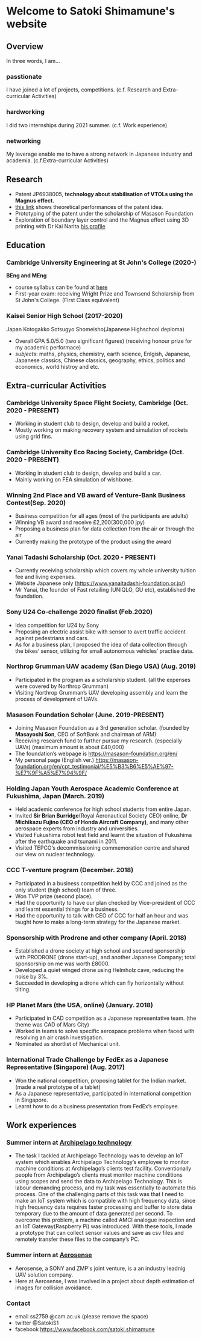 
# Welcome to Satoki Shimamune's website

## Overview
In three words, I am...
### passtionate
I have joined a lot of projects, competitions. (c.f. Research and Extra-curricular Activities)

### hardworking
I did two internships during 2021 summer. (c.f. Work experience)

### networking
My leverage enable me to have a strong network in Japanese industry and academia. (c.f.Extra-curricular Activities)

## Research
- Patent JP6938005, **technology about stabilisation of VTOLs using the Magnus effect.**
- [this link](https://drive.google.com/file/d/1zRLFTNclgwGV-a5KmQ-_XSfV1VRpRASp/view?usp=sharing) shows theoretical performances of the patent idea.
- Prototyping of the patent under the scholarship of Masason Foundation
- Exploration of boundary layer control and the Magnus effect using 3D printing with Dr Kai Narita [his profile](http://labusers.net/~knarita/)



## Education
### Cambridge University Engineering at St John's College (2020-)
**BEng and MEng**
- course syllabus can be found at [here](http://teaching.eng.cam.ac.uk/content/part-ib-syllabuses-links-line-resources)
- First-year exam: receiving Wright Prize and Townsend Scholarship from St John's College. (First Class equivalent)

### Kaisei Senior High School (2017-2020)
Japan Kotogakko Sotsugyo Shomeisho(Japanese Highschool deploma)
- Overall GPA 5.0/5.0 (two significant figures) (receiving honour prize for my academic performace)
- _subjects_: maths, physics, chemistry, earth science, Enlgish, Japanese, Japanese classics, Chinese classics, geography, ethics, politics and economics, world histroy and etc.

## Extra-curricular Activities
### Cambridge University Space Flight Society, Cambridge (Oct. 2020 - PRESENT)
- Working in student club to design, develop and build a rocket.
-	Mostly working on making recovery system and simulation of rockets using grid fins.

### Cambridge University Eco Racing Society, Cambridge (Oct. 2020 - PRESENT)
-	Working in student club to design, develop and build a car.
-	Mainly working on FEA simulation of wishbone.


### Winning 2nd Place and VB award of Venture-Bank Business Contest(Sep. 2020)
-	Business competition for all ages (most of the participants are adults)
-	Winning VB award and receive £2,200(300,000 jpy)
-	Proposing a business plan for data collection from the air or through the air
-	Currently making the prototype of the product using the award

### Yanai Tadashi Scholarship	(Oct. 2020 - PRESENT)
-	Currently receiving scholarship which covers my whole university tuition fee and living expenses.
-	Website Japanese only (https://www.yanaitadashi-foundation.or.jp/)
-	Mr Yanai, the founder of Fast retailing (UNIQLO, GU etc), established the foundation.

### Sony U24 Co-challenge 2020 finalist	(Feb.2020) 
-	Idea competition for U24 by Sony
-	Proposing an electric assist bike with sensor to avert traffic accident against pedestrians and cars.
-	As for a business plan, I proposed the idea of data collection through the bikes’ sensor, utilizing for small autonomous vehicles’ practise data.

### Northrop Grumman UAV academy (San Diego USA) (Aug. 2019)
-	Participated in the program as a scholarship student. (all the expenses were covered by Northrop Grumman)
-	Visiting Northrop Grumman’s UAV developing assembly and learn the process of development of UAVs.

### Masason Foundation Scholar (June. 2019-PRESENT)
-	Joining Masason Foundation as a 3rd generation scholar. (founded by **Masayoshi Son**, CEO of SoftBank and chairman of ARM)
-	Receiving research fund to further pursue my research. (especially UAVs) (maximum amount is about £40,000)
-	The foundation’s webpage is https://masason-foundation.org/en/ 
-	My personal page (English ver.)  https://masason-foundation.org/en/cpt_testimonial/%E5%B3%B6%E5%AE%97-%E7%9F%A5%E7%94%9F/ 

### Holding Japan Youth Aerospace Academic Conference at Fukushima, Japan (March. 2019)
-	Held academic conference for high school students from entire Japan.
-	Invited **Sir Brian Burridge**(Royal Aeronautical Society CEO) online, **Dr Michikazu Fujino (CEO of Honda Aircraft Company)**, and many other aerospace experts from industry and universities.
-	Visited Fukushima robot test field and learnt the situation of Fukushima after the earthquake and tsunami in 2011.
-	Visited TEPCO’s decommissioning commemoration centre and shared our view on nuclear technology.

### CCC T-venture program	(December. 2018)
-	Participated in a business competition held by CCC and joined as the only student (high school) team of three.
-	Won TVP prize (second place).
-	Had the opportunity to have our plan checked by Vice-president of CCC and learnt essential things for a business.
-	Had the opportunity to talk with CEO of CCC for half an hour and was taught how to make a long-term strategy for the Japanese market.

### Sponsorship with Prodrone and other company	(April. 2018)
-	Established a drone society at high school and secured sponsorship with PRODRONE (drone start-up), and another Japanese Company; total sponsorship on me was worth £8000.
-	Developed a quiet winged drone using Helmholz cave, reducing the noise by 3%.
-	Succeeded in developing a drone which can fly horizontally without tilting.

### HP Planet Mars (the USA, online) 	(January. 2018)
-	Participated in CAD competition as a Japanese representative team. (the theme was CAD of Mars City)
-	Worked in teams to solve specific aerospace problems when faced with resolving an air crash investigation.
-	Nominated as shortlist of Mechanical unit.

### International Trade Challenge by FedEx as a Japanese Representative (Singapore) (Aug. 2017)
-	Won the national competition, proposing tablet for the Indian market. (made a real prototype of a tablet)
-	As a Japanese representative, participated in international competition in Singapore.
-	Learnt how to do a business presentation from FedEx’s employee.



## Work experiences

### Summer intern at [Archipelago technology](https://www.archipelagotechnology.com/)
- The task I tackled at Archipelago Technology was to develop an IoT system which enables Archipelago Technology’s employee to monitor machine conditions at Archipelago’s clients test facility. Conventionally people from Archipelago’s clients must monitor machine conditions using scopes and send the data to Archipelago Technology. This is labour demanding process, and my task was essentially to automate this process. One of the challenging parts of this task was that I need to make an IoT system which is compatible with high frequency data, since high frequency data requires faster processing and buffer to store data temporary due to the amount of data generated per second. To overcome this problem, a machine called AMCI analogue inspection and an IoT Gateway(Raspberry Pi) was introduced. With these tools, I made a prototype that can collect sensor values and save as csv files and remotely transfer these files to the company’s PC. 

### Summer intern at [Aerosense](https://aerosense.co.jp/english)
- Aerosense, a SONY and ZMP's joint venture, is a an industry leadnig UAV solution company.
- Here at Aerosense, I was involved in a project about depth estimation of images for collision avoidance.  



### Contact

- email
ss2759     @cam.ac.uk (please remove the space)
- twitter
@SatokiS1
- facebook
https://www.facebook.com/satoki.shimamune
